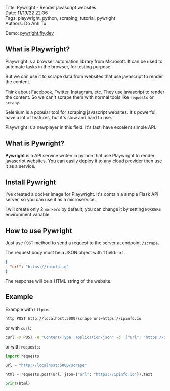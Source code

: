 Title: Pywright - Render javascript websites  
Date: 11/19/22 22:36  
Tags: playwright, python, scraping, tutorial, pywright  
Authors: Do Anh Tu

Demo: [pywright.fly.dev](https://pywright.fly.dev)

## What is Playwright?


Playwright is a browser automation library from Microsoft. It can be used to automate tasks in the browser, for testing purpose.

But we can use it to scrape data from websites that use javascript to render the content.

Think about Facebook, Twitter, Instagram, etc. They use javascript to render the content. So we can't scrape them with normal tools like `requests` or `scrapy`.

Selenium is a popular tool for scraping javascript websites. It's powerful, have a lot of features, but it's slow and hard to use.

Playwright is a newplayer in this field. It's fast, have excelent simple API.

## What is Pywright?

**Pywright** is a API service writen in python that use Playwright to render javascript websites. You can easily deploy it to any cloud provider then use it as a service.

## Install Pywright

I've created a docker image for Playwright. It's contain a simple Flask API server, so you can use it as a microservice.

I will create only 2 `workers` by default, you can change it by setting `WORKERS` environment variable.

## How to use Pywright

Just use `POST` method to send a request to the server at endpoint `/scrape`.

The request body must be a JSON object with 1 field: `url`.

```json
{
  "url": "https://ipinfo.io"
}
```

The response will be a HTML string of the website.

## Example

Example with `httpie`:

```bash
http POST http://localhost:5000/scrape url=https://ipinfo.io
```

or with `curl`:

```bash
curl -X POST -H "Content-Type: application/json" -d '{"url": "https://ipinfo.io"}' http://localhost:5000/scrape
```

or with `requests`:

```python
import requests

url = "http://localhost:5000/scrape"

html = requests.post(url, json={"url": "https://ipinfo.io"}).text

print(html)
```
